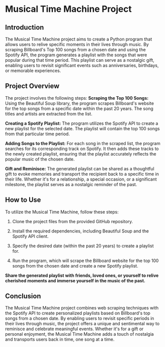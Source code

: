 # Musical Time Machine Project

## Introduction
The Musical Time Machine project aims to create a Python program that allows users to relive specific moments in their lives through music. By scraping Billboard's Top 100 songs from a chosen date and using the Spotify API, the program generates a playlist with the songs that were popular during that time period. This playlist can serve as a nostalgic gift, enabling users to revisit significant events such as anniversaries, birthdays, or memorable experiences.

## Project Overview
The project involves the following steps:
**Scraping the Top 100 Songs:** Using the Beautiful Soup library, the program scrapes Billboard's website for the top songs from a specific date within the past 20 years. The song titles and artists are extracted from the list.

**Creating a Spotify Playlist:** The program utilizes the Spotify API to create a new playlist for the selected date. The playlist will contain the top 100 songs from that particular time period.

**Adding Songs to the Playlist:** For each song in the scraped list, the program searches for its corresponding track on Spotify. It then adds these tracks to the newly created playlist, ensuring that the playlist accurately reflects the popular music of the chosen date.

**Gift and Reminisce:** The generated playlist can be shared as a thoughtful gift to evoke memories and transport the recipient back to a specific time in their life. Whether it's for a relationship, a special occasion, or a significant milestone, the playlist serves as a nostalgic reminder of the past.

## How to Use
To utilize the Musical Time Machine, follow these steps:

1) Clone the project files from the provided GitHub repository.

2) Install the required dependencies, including Beautiful Soup and the Spotify API client.

3) Specify the desired date (within the past 20 years) to create a playlist for.

4) Run the program, which will scrape the Billboard website for the top 100 songs from the chosen date and create a new Spotify playlist.

**Share the generated playlist with friends, loved ones, or yourself to relive cherished moments and immerse yourself in the music of the past.**

## Conclusion
The Musical Time Machine project combines web scraping techniques with the Spotify API to create personalized playlists based on Billboard's top songs from a chosen date. By enabling users to revisit specific periods in their lives through music, the project offers a unique and sentimental way to reminisce and celebrate meaningful events. Whether it's for a gift or personal enjoyment, the Musical Time Machine adds a touch of nostalgia and transports users back in time, one song at a time.






